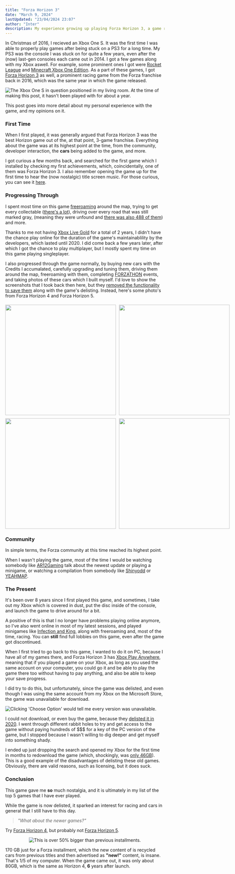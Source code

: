 ```yaml
---
title: "Forza Horizon 3"
date: "March 9, 2024"
lastUpdated: "23/04/2024 23:07"
author: "Inter"
description: My experience growing up playing Forza Horizon 3, a game released in 2016 by Playground Games.
---
```


In Christmas of 2016, I recieved an Xbox One S. It was the first time I was able to properly play games after being stuck on a PS3 for a long time. My PS3 was the console I was stuck on for quite a few years, even after the (now) last-gen consoles each came out in 2014. I got a few games along with my Xbox aswell. For example, some prominent ones I got were [Rocket League](https://rocketleague.com) and [Minecraft Xbox One Edition](https://minecraft.fandom.com/wiki/Xbox_One_Edition). As a part of these games, I got [Forza Horizon 3](https://en.wikipedia.org/wiki/Forza_Horizon_3) as well, a prominent racing game from the Forza franchise back in 2016, which was the same year in which the game released.

<img src="/images/forza-horizon-3/xbox-one-s.png" alt="The Xbox One S in question positioned in my living room. At the time of making this post, it hasn't been played with for about a year.">

This post goes into more detail about my personal experience with the game, and my opinions on it.

### First Time

When I first played, it was generally argued that Forza Horizon 3 was the best Horizon game out of the, at that point, 3-game franchise. Everything about the game was at its highest point at the time, from the community, developer interaction, the **cars** being added to the game, and more.

I got curious a few months back, and searched for the first game which I installed by checking my first achievements, which, coincidentally, one of them was Forza Horizon 3. I also remember opening the game up for the first time to hear the (now nostalgic) title screen music. For those curious, you can see it [here](https://www.youtube.com/watch?v=2CbJUm_AfJs).

### Progressing Through

I spent most time on this game [freeroaming](https://en.wiktionary.org/wiki/free_roam) around the map, trying to get every collectable ([there's a lot](https://www.ign.com/maps/forza-horizon-3/australia)), driving over every road that was still marked gray, (meaning they were unfound and [there was also 488 of them](https://www.trueachievements.com/a223064/i-know-these-roads-achievement)) and more.

Thanks to me not having [Xbox Live Gold](https://www.xbox.com/en-GB/live/gold) for a total of 2 years, I didn't have the chance play online for the duration of the game's maintainablility by the developers, which lasted until 2020. I did come back a few years later, after which I got the chance to play multiplayer, but I mostly spent my time on this game playing singleplayer.

I also progressed through the game normally, by buying new cars with the Credits I accumalated, carefully upgrading and tuning them, driving them around the map, freeroaming with them, completing [FORZATHON](https://forza.fandom.com/wiki/Forza_Horizon_3/Forzathon) events, and taking photos of these cars which I built myself. I'd love to show the screenshots that I took back then here, but they [removed the functionality to save them](https://steamcommunity.com/app/1551360/discussions/0/3416557114763087581/) along with the game's delisting. Instead, here's some photo's from Forza Horizon 4 and Forza Horizon 5.

<div align="center">
  <div style="display: grid; grid-template-columns: repeat(2, 1fr); gap: 10px; margin-top: 20px;"> <!-- grid-style formation -->
    <img src="/images/forza-horizon-3/forza-image-1.png" width="350">
    <img src="/images/forza-horizon-3/forza-image-2.png" width="350">
    <img src="/images/forza-horizon-3/forza-image-3.png" width="350">
    <img src="/images/forza-horizon-3/forza-image-4.png" width="350">
  </div>
</div>

### Community

In simple terms, the Forza community at this time reached its highest point.

When I wasn't playing the game, most of the time I would be watching somebody like [AR12Gaming](https://www.youtube.com/@AR12Gaming) talk about the newest update or playing a minigame, or watching a compilation from somebody like [Shinyodd](https://www.youtube.com/watch?v=jE37PeTZtEg&t=37s) or [YEAHMAP](https://www.youtube.com/watch?v=f_AoTnOHIJE).

### The Present

It's been over 8 years since I first played this game, and sometimes, I take out my Xbox which is covered in dust, put the disc inside of the console, and launch the game to drive around for a bit.

A positive of this is that I no longer have problems playing online anymore, so I've also went online in most of my latest sessions, and played minigames like [Infection and King](https://support.forzamotorsport.net/hc/en-us/articles/360005307274-FH3-Playground-Games), along with freeroaming and, most of the time, racing. You can **still** find full lobbies on this game, even after the game got discontinued.

When I first tried to go back to this game, I wanted to do it on PC, because I have all of my games there, and Forza Horizon 3 has [Xbox Play Anywhere](https://www.xbox.com/en-US/games/xbox-play-anywhere), meaning that if you played a game on your Xbox, as long as you used the same account on your computer, you could go it and be able to play the game there too without having to pay anything, and also be able to keep your save progress.

I did try to do this, but unfortunately, since the game was delisted, and even though I was using the same account from my Xbox on the Microsoft Store, the game was unavailable for download.

<img src="/images/forza-horizon-3/fh3-delisted.png" alt="Clicking 'Choose Option' would tell me every version was unavailable.">

I could not download, or even buy the game, because they [delisted it in 2020](https://support.forzamotorsport.net/hc/en-us/articles/360052097274-Forza-Horizon-3-Unavailable-for-Purchase#:~:text=Forza%20Horizon%203%20and%20its,game%20and%20its%20associated%20content.). I went through different rabbit holes to try and get access to the game without paying hundreds of $$$ for a key of the PC version of the game, but I stopped because I wasn't willing to dig deeper and get myself into something shady.

I ended up just dropping the search and opened my Xbox for the first time in months to redownload the game (which, shockingly, was [only 46GB](https://www.google.com/search?q=fh3+install+size+xbox&source=lmns&bih=752&biw=772&client=opera-gx&hs=lfP&hl=en&sa=X&ved=2ahUKEwjvou2u2-eEAxXPbKQEHUb1CkcQ0pQJKAB6BAgBEAI)). This is a good example of the disadvantages of delisting these old games. Obviously, there are valid reasons, such as licensing, but it does suck.

### Conclusion

This game gave me **so** much nostalgia, and it is ultimately in my list of the top 5 games that I have ever played.

While the game is now delisted, it sparked an interest for racing and cars in general that I still have to this day.

> *"What about the newer games?"*

Try [Forza Horizon 4](https://store.steampowered.com/app/1293830/Forza_Horizon_4/), but probably not [Forza Horizon 5](https://store.steampowered.com/app/1551360/Forza_Horizon_5/).

<div align="center">
    <img src="/images/forza-horizon-3/170gb-fh5.png" alt="This is over 50% bigger than previous installments.">
</div>

170 GB just for a Forza installment, which the new content of is recycled cars from previous titles and then advertised as **"new!"** content, is insane. That's 1/5 of my computer. When the game came out, it was only about 80GB, which is the same as Horizon 4, **6** years after launch.